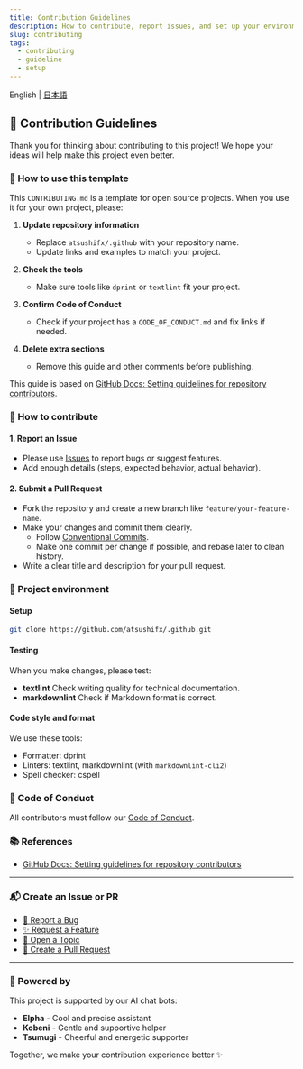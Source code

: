 ```yaml
---
title: Contribution Guidelines
description: How to contribute, report issues, and set up your environment for easy-setup-tools-action.
slug: contributing
tags:
  - contributing
  - guideline
  - setup
---
```


English | [日本語](CONTRIBUTING.ja.md)

## 🤝 Contribution Guidelines

<!-- textlint-disable ja-technical-writing/no-exclamation-question-mark -->
Thank you for thinking about contributing to this project!
We hope your ideas will help make this project even better.
<!-- textlint-enable -->

### 🧰 How to use this template

This `CONTRIBUTING.md` is a template for open source projects.
When you use it for your own project, please:

1. **Update repository information**
   - Replace `atsushifx/.github` with your repository name.
   - Update links and examples to match your project.

2. **Check the tools**
   - Make sure tools like `dprint` or `textlint` fit your project.

3. **Confirm Code of Conduct**
   - Check if your project has a `CODE_OF_CONDUCT.md` and fix links if needed.

4. **Delete extra sections**
   - Remove this guide and other comments before publishing.

This guide is based on [GitHub Docs: Setting guidelines for repository contributors](https://docs.github.com/en/communities/setting-up-your-project-for-healthy-contributions/setting-guidelines-for-repository-contributors).

### 📝 How to contribute

#### 1. Report an Issue

- Please use [Issues](https://github.com/atsushifx/.github/issues) to report bugs or suggest features.
- Add enough details (steps, expected behavior, actual behavior).

#### 2. Submit a Pull Request

- Fork the repository and create a new branch like `feature/your-feature-name`.
- Make your changes and commit them clearly.
  - Follow [Conventional Commits](https://www.conventionalcommits.org/en/v1.0.0/).
  - Make one commit per change if possible, and rebase later to clean history.
- Write a clear title and description for your pull request.

### 🔧 Project environment

#### Setup

```bash
git clone https://github.com/atsushifx/.github.git
```

#### Testing

When you make changes, please test:

- **textlint**
  Check writing quality for technical documentation.
- **markdownlint**
  Check if Markdown format is correct.

#### Code style and format

We use these tools:

- Formatter: dprint
- Linters: textlint, markdownlint (with `markdownlint-cli2`)
- Spell checker: cspell

### 📜 Code of Conduct

All contributors must follow our [Code of Conduct](CODE_OF_CONDUCT.md).

### 📚 References

- [GitHub Docs: Setting guidelines for repository contributors](https://docs.github.com/en/communities/setting-up-your-project-for-healthy-contributions/setting-guidelines-for-repository-contributors)

---

### 📬 Create an Issue or PR

- [🐛 Report a Bug](https://github.com/atsushifx/.github/issues/new?template=bug_report.yml)
- [✨ Request a Feature](https://github.com/atsushifx/.github/issues/new?template=feature_request.yml)
- [💬 Open a Topic](https://github.com/atsushifx/.github/issues/new?template=open_topic.yml)
- [🔀 Create a Pull Request](https://github.com/atsushifx/.github/compare)

---

### 🤖 Powered by

This project is supported by our AI chat bots:

- **Elpha** - Cool and precise assistant
- **Kobeni** - Gentle and supportive helper
- **Tsumugi** - Cheerful and energetic supporter

Together, we make your contribution experience better ✨
